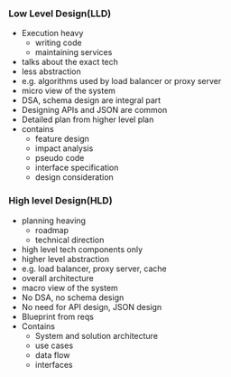 ### Low Level Design(LLD)
- Execution heavy
	- writing code
	- maintaining services
- talks about the exact tech
- less abstraction
- e.g. algorithms used by load balancer or proxy server
- micro view of the system
- DSA, schema design are integral part
- Designing APIs and JSON are common
- Detailed plan from higher level plan
- contains
	- feature design
	- impact analysis
	- pseudo code
	- interface specification
	- design consideration

### High level Design(HLD)
- planning heaving
	- roadmap
	- technical direction
- high level tech components only
- higher level abstraction
- e.g. load balancer, proxy server, cache
- overall architecture
- macro view of the system
- No DSA, no schema design
- No need for API design, JSON design
- Blueprint from reqs
- Contains
	- System and solution architecture
	- use cases
	- data flow
	- interfaces


